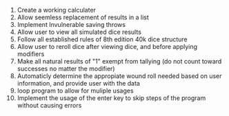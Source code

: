 1. Create a working calculater
2. Allow seemless replacement of results in a list
3. Implement Invulnerable saving throws
4. Allow user to view all simulated dice results
5. Follow all established rules of 8th edition 40k dice structure
6. Allow user to reroll dice after viewing dice, and before applying modifiers
7. Make all natural results of "1" exempt from tallying (do not count toward successes no matter the modifier)
8. Automaticly determine the appropiate wound roll needed based on user information, and provide user with the data
9. loop program to allow for muliple usages
10. Implement the usage of the enter key to skip steps of the program without causing errors
